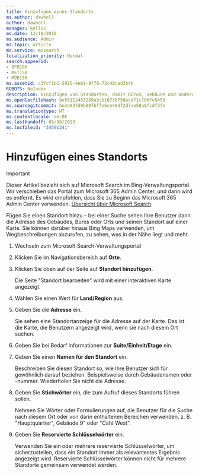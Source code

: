 ```yaml
---
title: Hinzufügen eines Standorts
ms.author: dawholl
author: dawholl
manager: kellis
ms.date: 12/18/2018
ms.audience: Admin
ms.topic: article
ms.service: mssearch
localization_priority: Normal
search.appverid:
- BFB160
- MET150
- MOE150
ms.assetid: c37cf1b1-5915-4eb1-9f78-72c48cad3b4b
ROBOTS: NoIndex
description: Hinzufügen von Standorten, damit Büros, Gebäude und andere Arbeitsbereiche Ihrer Organisation in Ihren Microsoft Search-Arbeitsergebnissen angezeigt werden
ms.openlocfilehash: be55112453289a3cb10736750ecdf1c706fe5458
ms.sourcegitcommit: be2e837d9b087bffe6ce40d72d7ae58a8fcdf3fe
ms.translationtype: HT
ms.contentlocale: de-DE
ms.lasthandoff: 05/30/2019
ms.locfileid: "34591341"
---
```

# <a name="add-a-location"></a>Hinzufügen eines Standorts

> [!IMPORTANT]
> Dieser Artikel bezieht sich auf Microsoft Search im Bing-Verwaltungsportal. Wir verschieben das Portal zum Microsoft 365 Admin Center, und dann wird es entfernt. Es wird empfohlen, dass Sie zu Beginn das Microsoft 365 Admin Center verwenden. [Übersicht über Microsoft Search](overview-microsoft-search.md).
    
Fügen Sie einen Standort hinzu – bei einer Suche sehen Ihre Benutzer dann die Adresse des Gebäudes, Büros oder Orts und seinen Standort auf einer Karte. Sie können darüber hinaus Bing Maps verwenden, um Wegbeschreibungen abzurufen, zu sehen, was in der Nähe liegt und mehr.
  
1. Wechseln zum Microsoft Search-Verwaltungsportal
    
2. Klicken Sie im Navigationsbereich auf **Orte**.
    
3. Klicken Sie oben auf der Seite auf **Standort hinzufügen**.
    
    Die Seite "Standort bearbeiten" wird mit einer interaktiven Karte angezeigt.
    
4. Wählen Sie einen Wert für **Land/Region** aus.
    
5. Geben Sie die **Adresse** ein.
    
    Sie sehen eine Standortanzeige für die Adresse auf der Karte. Das ist die Karte, die Benutzern angezeigt wird, wenn sie nach diesem Ort suchen.
    
6. Geben Sie bei Bedarf Informationen zur **Suite/Einheit/Etage** ein. 
    
7. Geben Sie einen **Namen für den Standort** ein.
    
    Beschreiben Sie diesen Standort so, wie Ihre Benutzer sich für gewöhnlich darauf beziehen. Beispielsweise durch Gebäudenamen oder -nummer. Wiederholen Sie nicht die Adresse.
    
8. Geben Sie **Stichwörter** ein, die zum Aufruf dieses Standorts führen sollen. 
    
    Nehmen Sie Wörter oder Formulierungen auf, die Benutzer für die Suche nach diesem Ort oder von darin enthaltenen Bereichen verwenden, z. B. "Hauptquartier", Gebäude 9" oder "Café West".
    
9. Geben Sie **Reservierte Schlüsselwörter** ein.
    
    Verwenden Sie ein oder mehrere reservierte Schlüsselwörter, um sicherzustellen, dass ein Standort immer als relevantestes Ergebnis angezeigt wird. Reservierte Schlüsselwörter können nicht für mehrere Standorte gemeinsam verwendet werden.

  

